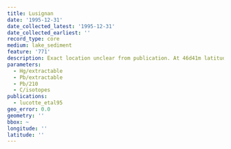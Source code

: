 ```yaml
---
title: Lusignan
date: '1995-12-31'
date_collected_latest: '1995-12-31'
date_collected_earliest: ''
record_type: core
medium: lake_sediment
feature: '771'
description: Exact location unclear from publication. At 46d41m latitude.
parameters:
  - Hg/extractable
  - Pb/extractable
  - Pb/210
  - C/isotopes
publications:
  - lucotte_etal95
geo_error: 0.0
geometry: ''
bbox: ~
longitude: ''
latitude: ''
---
```

